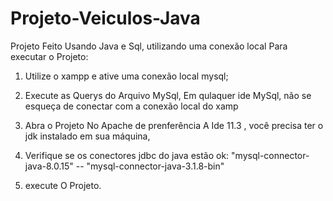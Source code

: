 # Projeto-Veiculos-Java
Projeto Feito Usando Java e Sql, utilizando uma conexão local
Para executar o Projeto:

1) Utilize o xampp e ative uma conexão local mysql;

2) Execute as Querys do Arquivo MySql, Em qulaquer ide MySql, não se esqueça de conectar com a conexão local do xamp

3) Abra o Projeto No Apache de prenferência A Ide 11.3 , você precisa ter o jdk instalado em sua máquina,

4) Verifique se os conectores jdbc do java estão ok: "mysql-connector-java-8.0.15" -- "mysql-connector-java-3.1.8-bin"

5) execute O Projeto.
